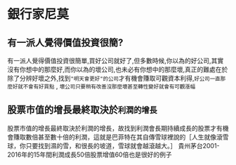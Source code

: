 # 銀行家尼莫


## 有一派人覺得價值投資很簡?
有一派人覺得價值投資很簡單,買好公司就好了,但多數時候,你以為的好公司,其實沒有你想中的那麼好,而你以為的壞公司,也未必有你想中的那麼壞,真正的難處在於除了分辨好壞之外,找到`"明天會更好"的公司`才有機會賺取可觀資本利得,`好公司一直那麼好就不會有好買點` , `壞公司只要稍有改善沒那麼壞甚至轉性變好就會有可觀漲幅`


## 股票市值的增長最終取決於`利潤的增長`
股票市值的增長最終取決於利潤的增長，故找到利潤會長期持續成長的股票才有機會賺取數倍甚至數十倍的利潤，這就是巴菲特在其自傳雪球裡說的［人生就像滾雪球，你只要找到濕的雪，和很長的坡道，雪球就會越滾越大。］
貴州茅台2001-2016年的15年間利潤成長50倍股票增值60倍也是很好的例子